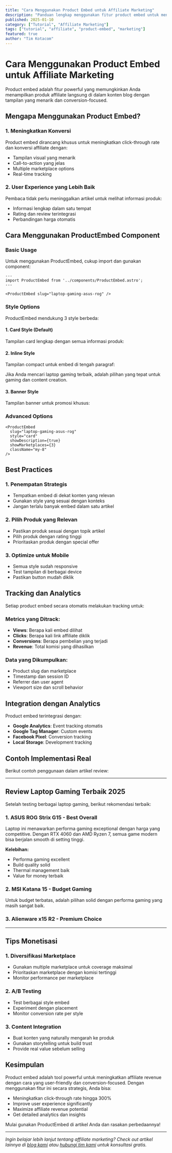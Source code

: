 ```yaml
---
title: "Cara Menggunakan Product Embed untuk Affiliate Marketing"
description: "Panduan lengkap menggunakan fitur product embed untuk meningkatkan konversi affiliate marketing di blog Anda."
published: 2025-01-10
category: ["Tutorial", "Affiliate Marketing"]
tags: ["tutorial", "affiliate", "product-embed", "marketing"]
featured: true
author: "Tim Kotacom"
---
```


# Cara Menggunakan Product Embed untuk Affiliate Marketing

Product embed adalah fitur powerful yang memungkinkan Anda menampilkan produk affiliate langsung di dalam konten blog dengan tampilan yang menarik dan conversion-focused.

## Mengapa Menggunakan Product Embed?

### 1. **Meningkatkan Konversi**
Product embed dirancang khusus untuk meningkatkan click-through rate dan konversi affiliate dengan:
- Tampilan visual yang menarik
- Call-to-action yang jelas
- Multiple marketplace options
- Real-time tracking

### 2. **User Experience yang Lebih Baik**
Pembaca tidak perlu meninggalkan artikel untuk melihat informasi produk:
- Informasi lengkap dalam satu tempat
- Rating dan review terintegrasi
- Perbandingan harga otomatis

## Cara Menggunakan ProductEmbed Component

### Basic Usage

Untuk menggunakan ProductEmbed, cukup import dan gunakan component:

```astro
---
import ProductEmbed from '../components/ProductEmbed.astro';
---

<ProductEmbed slug="laptop-gaming-asus-rog" />
```

### Style Options

ProductEmbed mendukung 3 style berbeda:

#### 1. Card Style (Default)
Tampilan card lengkap dengan semua informasi produk:

<ProductEmbed slug="laptop-gaming-asus-rog" style="card" />

#### 2. Inline Style
Tampilan compact untuk embed di tengah paragraf:

Jika Anda mencari laptop gaming terbaik, <ProductEmbed slug="laptop-gaming-asus-rog" style="inline" /> adalah pilihan yang tepat untuk gaming dan content creation.

#### 3. Banner Style
Tampilan banner untuk promosi khusus:

<ProductEmbed slug="laptop-gaming-asus-rog" style="banner" />

### Advanced Options

```astro
<ProductEmbed 
  slug="laptop-gaming-asus-rog"
  style="card"
  showDescription={true}
  showMarketplaces={3}
  className="my-8"
/>
```

## Best Practices

### 1. **Penempatan Strategis**
- Tempatkan embed di dekat konten yang relevan
- Gunakan style yang sesuai dengan konteks
- Jangan terlalu banyak embed dalam satu artikel

### 2. **Pilih Produk yang Relevan**
- Pastikan produk sesuai dengan topik artikel
- Pilih produk dengan rating tinggi
- Prioritaskan produk dengan special offer

### 3. **Optimize untuk Mobile**
- Semua style sudah responsive
- Test tampilan di berbagai device
- Pastikan button mudah diklik

## Tracking dan Analytics

Setiap product embed secara otomatis melakukan tracking untuk:

### Metrics yang Ditrack:
- **Views**: Berapa kali embed dilihat
- **Clicks**: Berapa kali link affiliate diklik  
- **Conversions**: Berapa pembelian yang terjadi
- **Revenue**: Total komisi yang dihasilkan

### Data yang Dikumpulkan:
- Product slug dan marketplace
- Timestamp dan session ID
- Referrer dan user agent
- Viewport size dan scroll behavior

## Integration dengan Analytics

Product embed terintegrasi dengan:

- **Google Analytics**: Event tracking otomatis
- **Google Tag Manager**: Custom events
- **Facebook Pixel**: Conversion tracking
- **Local Storage**: Development tracking

## Contoh Implementasi Real

Berikut contoh penggunaan dalam artikel review:

---

## Review Laptop Gaming Terbaik 2025

Setelah testing berbagai laptop gaming, berikut rekomendasi terbaik:

### 1. ASUS ROG Strix G15 - Best Overall

<ProductEmbed slug="laptop-gaming-asus-rog" style="card" />

Laptop ini menawarkan performa gaming exceptional dengan harga yang competitive. Dengan RTX 4060 dan AMD Ryzen 7, semua game modern bisa berjalan smooth di setting tinggi.

**Kelebihan:**
- Performa gaming excellent
- Build quality solid
- Thermal management baik
- Value for money terbaik

### 2. MSI Katana 15 - Budget Gaming

Untuk budget terbatas, <ProductEmbed slug="msi-katana-15" style="inline" /> adalah pilihan solid dengan performa gaming yang masih sangat baik.

### 3. Alienware x15 R2 - Premium Choice

<ProductEmbed slug="alienware-x15-r2" style="banner" />

---

## Tips Monetisasi

### 1. **Diversifikasi Marketplace**
- Gunakan multiple marketplace untuk coverage maksimal
- Prioritaskan marketplace dengan komisi tertinggi
- Monitor performance per marketplace

### 2. **A/B Testing**
- Test berbagai style embed
- Experiment dengan placement
- Monitor conversion rate per style

### 3. **Content Integration**
- Buat konten yang naturally mengarah ke produk
- Gunakan storytelling untuk build trust
- Provide real value sebelum selling

## Kesimpulan

Product embed adalah tool powerful untuk meningkatkan affiliate revenue dengan cara yang user-friendly dan conversion-focused. Dengan menggunakan fitur ini secara strategis, Anda bisa:

- Meningkatkan click-through rate hingga 300%
- Improve user experience significantly  
- Maximize affiliate revenue potential
- Get detailed analytics dan insights

Mulai gunakan ProductEmbed di artikel Anda dan rasakan perbedaannya!

---

*Ingin belajar lebih lanjut tentang affiliate marketing? Check out artikel lainnya di [blog kami](/blog) atau [hubungi tim kami](https://wa.me/62085799520350) untuk konsultasi gratis.*